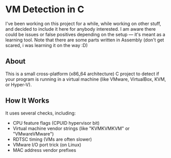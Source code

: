 # VM Detection in C

I've been working on this project for a while, while working on other stuff, and decided to include it here for anybody interested. I am aware there could be issues or false positives depending on the setup — it's meant as a learning tool. Note that there are some parts written in Assembly (don't get scared, i was learning it on the way :D)

## About

This is a small cross-platform (x86_64 architecture) C project to detect if your program is running in a virtual machine (like VMware, VirtualBox, KVM, or Hyper-V).

## How It Works

It uses several checks, including:

- CPU feature flags (CPUID hypervisor bit)
- Virtual machine vendor strings (like "KVMKVMKVM" or "VMwareVMware")
- RDTSC timing (VMs are often slower)
- VMware I/O port trick (on Linux)
- MAC address vendor prefixes
